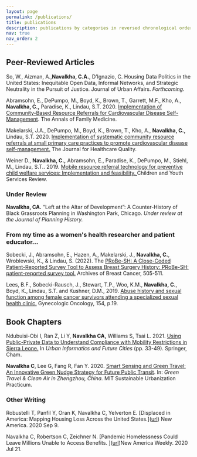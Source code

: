 ```yaml
---
layout: page
permalink: /publications/
title: publications
description: publications by categories in reversed chronological order. generated by jekyll-scholar.
nav: true
nav_order: 2
---
```


<!-- _pages/publications.md -->

<!-- Bibsearch Feature -->

<!-- {% include bib_search.liquid %} -->

<div class="publications">


<!--{% bibliography %} -->
## Peer-Reviewed Articles 

So, W., Aizman, A.,**Navalkha, C.A.**, D’Ignazio, C. Housing Data Politics in the United States: Inequitable Open Data, Informal Networks, and Strategic Neutrality in the Pursuit of Justice. Journal of Urban Affairs. _Forthcoming._

Abramsohn, E., DePumpo, M., Boyd, K., Brown, T., Garrett, M.F., Kho, A., **Navalkha, C.,** Paradise, K., Lindau, S.T. 2020. [Implementation of Community-Based Resource Referrals for Cardiovascular Disease Self-Management]([url](https://www.annfammed.org/content/annalsfm/18/6/486.full.pdf)). The Annals of Family Medicine. 

Makelarski, J.A., DePumpo, M., Boyd, K., Brown, T., Kho, A., **Navalkha, C.,** Lindau, S.T. 2020. [Implementation of systematic community resource referrals at small primary care practices to promote cardiovascular disease self-management.]([url](https://journals.lww.com/jhqonline/abstract/2020/10000/implementation_of_systematic_community_resource.4.aspx)) The Journal for Healthcare Quality. 

Weiner D., **Navalkha, C.,** Abramsohn, E., Paradise, K., DePumpo, M., Stiehl, M., Lindau, S.T.. 2019. [Mobile resource referral technology for preventive child welfare services: Implementation and feasibility. ]([url](https://www.sciencedirect.com/science/article/abs/pii/S0190740919303871)) Children and Youth Services Review. 

### Under Review

**Navalkha, CA.** “Left at the Altar of Development”: A Counter-History of Black Grassroots Planning in Washington Park, Chicago. _Under review at the Journal of Planning History._

### From my time as a women's health researcher and patient educator...

Sobecki, J., Abramsohn, E., Hazen, A., Makelarski, J., **Navalkha, C.**, Wroblewski, K., & Lindau, S. (2022). The [PRoBe-SH: A Close-Coded Patient-Reported Survey Tool to Assess Breast Surgery History: PRoBe-SH: patient-reported survey tool.]([url](https://www.archbreastcancer.com/index.php/abc/article/view/619)) Archives of Breast Cancer, 505-511.  

Lees, B.F., Sobecki-Rausch, J., Stewart, T.P., Woo, K.M., **Navalkha, C.**, Boyd, K., Lindau, S.T. and Kushner, D.M., 2019. [Abuse history and sexual function among female cancer survivors attending a specialized sexual health clinic.]([url](https://www.gynecologiconcology-online.net/article/S0090-8258(19)30546-3/abstract)) Gynecologic Oncology, 154, p.19.

## Book Chapters 

Ndubuisi-Obi I, Ran Z, Li Y, **Navalkha CA,** Williams S, Tsai L. 2021. [Using Public-Private Data to Understand Compliance with Mobility Restrictions in Sierra Leone.]([url](https://link.springer.com/chapter/10.1007/978-3-030-76059-5_3)) In _Urban Informatics and Future Cities_ (pp. 33-49). Springer, Cham. 

**Navalkha C**, Lee G, Fang R, Fan Y. 2020. [Smart Sensing and Green Travel: An Innovative Green Nudge Strategy for Future Public Transit]([url](https://www.sul.mit.edu/zz1)). In: _Green Travel & Clean Air in Zhengzhou, China._ MIT Sustainable Urbanization Practicum. 

### Other Writing

Robustelli T, Panfil Y, Oran K, Navalkha C, Yelverton E. [Displaced in America: Mapping Housing Loss Across the United States.]([url](https://www.newamerica.org/future-property-rights/reports/displaced-america/ )) New America. 2020 Sep 9. 

Navalkha C, Robertson C, Zeichner N. [Pandemic Homelessness Could Leave Millions Unable to Access Benefits. ]([url](https://www.newamerica.org/weekly/pandemic-homelessness-could-leave-millions-unable-access-public-benefits/ ))New America Weekly. 2020 Jul 21. 
			 	              






</div>
